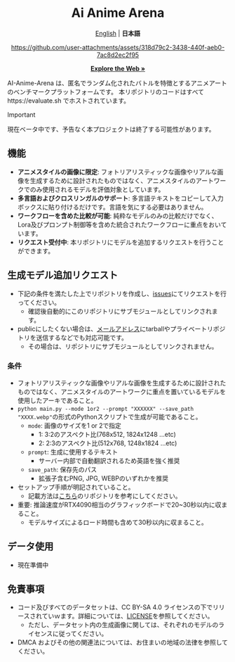 <div align="center">
<h1> Ai Anime Arena</h1>

[English](../README.md) | **日本語**

https://github.com/user-attachments/assets/318d79c2-3438-440f-aeb0-7ac8d2ec2f95

<a href="https://evaluate.sh" rel="dofollow"><strong>Explore the Web »</strong></a>
</div>
AI-Anime-Arena は、匿名でランダム化されたバトルを特徴とするアニメアートのベンチマークプラットフォームです。
本リポジトリのコードはすべてhttps://evaluate.sh でホストされています。

> [!IMPORTANT]
> 現在ベータ中です、予告なく本プロジェクトは終了する可能性があります。


## 機能
- **アニメスタイルの画像に限定**: フォトリアリスティックな画像やリアルな画像を生成するために設計されたものではなく、アニメスタイルのアートワークでのみ使用されるモデルを評価対象としています。
- **多言語およびクロスリンガルのサポート**: 多言語テキストをコピーして入力ボックスに貼り付けるだけです。言語を気にする必要はありません。
- **ワークフローを含めた比較が可能**: 純粋なモデルのみの比較だけでなく、Lora及びプロンプト制御等を含めた統合されたワークフローに重点をおいています。
- **リクエスト受付中**: 本リポジトリにモデルを追加するリクエストを行うことができます。

## 生成モデル追加リクエスト
- 下記の条件を満たした上でリポジトリを作成し、[issues](https://github.com/S-Tubasa/AI-Anime-Arena/issues)にてリクエストを行ってください。
  - 確認後自動的にこのリポジトリにサブモジュールとしてリンクされます。
- publicにしたくない場合は、[メールアドレス]()にtarballやプライベートリポジトリを送信するなどでも対応可能です。
  - その場合は、リポジトリにサブモジュールとしてリンクされません。

### 条件
- フォトリアリスティックな画像やリアルな画像を生成するために設計されたものではなく、アニメスタイルのアートワークに重点を置いているモデルを使用したアーキであること。
- `python main.py --mode 1or2 --prompt "XXXXXX" --save_path "XXXX.webp"`の形式のPythonスクリプトで生成が可能であること。
  - `mode`: 画像のサイズを1 or 2で指定
    - 1: 3:2のアスペクト比(768x512, 1824x1248 ...etc)
    - 2: 2:3のアスペクト比(512x768, 1248x1824 ...etc)
  - `prompt`: 生成に使用するテキスト
    - サーバー内部で自動翻訳されるため英語を強く推奨
  - `save_path`: 保存先のパス
    - 拡張子含むPNG, JPG, WEBPのいずれかを推奨
- セットアップ手順が明記されていること。
  - 記載方法は[こちら](https://github.com/S-Tubasa/Animagine_XL_3_1_Basic
)のリポジトリを参考にしてください。
- 重要: 推論速度がRTX4090相当のグラフィックボードで20~30秒以内に収まること。
  - モデルサイズによるロード時間も含めて30秒以内に収まること。

## データ使用
- 現在準備中

## 免責事項

- コード及びすべてのデータセットは、CC BY-SA 4.0 ライセンスの下でリリースされていｗます。詳細については、[LICENSE](LICENSE)を参照してください。
  - ただし、データセット内の生成画像に関しては、それぞれのモデルのライセンスに従ってください。
- DMCA およびその他の関連法については、お住まいの地域の法律を参照してください。
